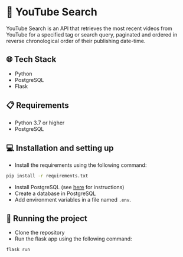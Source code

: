 # 🔎 YouTube Search
YouTube Search is an API that retrieves the most recent videos from YouTube for a specified tag or search query, paginated and ordered in reverse chronological order of their publishing date-time.

## 🌐 Tech Stack
- Python
- PostgreSQL
- Flask

## 📋 Requirements
- Python 3.7 or higher
- PostgreSQL

## 💻 Installation and setting up
- Install the requirements using the following command:

```bash
pip install -r requirements.txt
```

- Install PostgreSQL (see [here](https://www.postgresql.org/download/) for instructions)
- Create a database in PostgreSQL
- Add environment variables in a file named `.env`.

## 🚀 Running the project
- Clone the repository
- Run the flask app using the following command:

```bash
flask run
```
